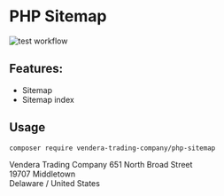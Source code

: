 # PHP Sitemap

![test workflow](https://github.com/vendera-trading-company/php-sitemap/actions/workflows/test.yml/badge.svg)

## Features:
- Sitemap
- Sitemap index

## Usage
```
composer require vendera-trading-company/php-sitemap
```

Vendera Trading Company
651 North Broad Street<br>
19707 Middletown<br>
Delaware / United States
